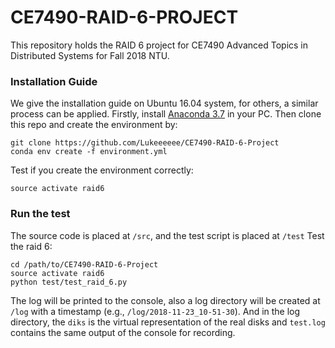 # CE7490-RAID-6-PROJECT

This repository holds the RAID 6 project for CE7490 Advanced Topics in Distributed Systems for Fall 2018 NTU.

### Installation Guide
We give the installation guide on Ubuntu 16.04 system, for others, a similar process can be applied.
Firstly, install [Anaconda 3.7](https://www.anaconda.com/download/#linux) in your PC. 
Then clone this repo and create the environment by:
```
git clone https://github.com/Lukeeeeee/CE7490-RAID-6-Project
conda env create -f environment.yml
```
Test if you create the environment correctly:
```
source activate raid6
```

### Run the test
The source code is placed at `/src`, and the test script is placed at `/test`
Test the raid 6: 
```
cd /path/to/CE7490-RAID-6-Project
source activate raid6
python test/test_raid_6.py
```
The log will be printed to the console, also a log directory will be created at `/log` with a timestamp 
(e.g., `/log/2018-11-23_10-51-30`). And in the log directory, the `diks` is the virtual representation of the real disks
and `test.log` contains the same output of the console for recording.
